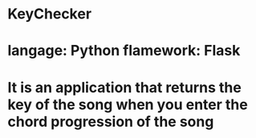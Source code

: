 # KeyChecker
# langage: Python  flamework: Flask
# It is an application that returns the key of the song when you enter the chord progression of the song
